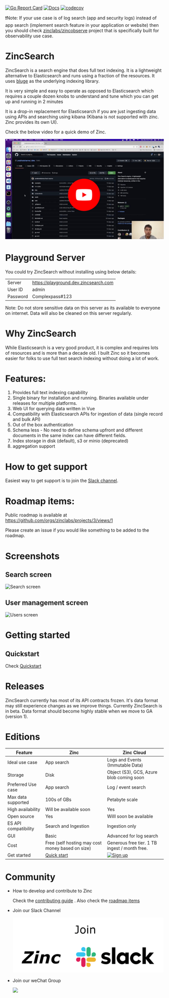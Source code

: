 [![Go Report Card](https://goreportcard.com/badge/github.com/zinclabs/zincsearch)](https://goreportcard.com/report/github.com/zinclabs/zincsearch)
[![Docs](https://img.shields.io/badge/Docs-Docs-green)](https://docs.zinc.dev/) [![codecov](https://codecov.io/github/zinclabs/zincsearch/branch/main/graph/badge.svg)](https://codecov.io/github/zinclabs/zincsearch)

❗Note: If your use case is of log search (app and security logs) instead of app search (implement search feature in your application or website) then you should check [zinclabs/zincobserve](https://github.com/zinclabs/zincobserve) project that is specifically built for observability use case.
# ZincSearch

ZincSearch is a search engine that does full text indexing. It is a lightweight alternative to Elasticsearch and runs using a fraction of the resources. It uses [bluge](https://github.com/blugelabs/bluge) as the underlying indexing library.

It is very simple and easy to operate as opposed to Elasticsearch which requires a couple dozen knobs to understand and tune which you can get up and running in 2 minutes

It is a drop-in replacement for Elasticsearch if you are just ingesting data using APIs and searching using kibana (Kibana is not supported with zinc. Zinc provides its own UI).

Check the below video for a quick demo of Zinc.

[![Zinc Youtube](./screenshots/zinc-youtube.jpg)](https://www.youtube.com/watch?v=aZXtuVjt1ow)

# Playground Server

You could try ZincSearch without installing using below details: 

|          |                                        |
-----------|-----------------------------------------
| Server   | https://playground.dev.zincsearch.com  |
| User ID  | admin                                  |
| Password | Complexpass#123                        |

Note: Do not store sensitive data on this server as its available to everyone on internet. Data will also be cleaned on this server regularly.

# Why ZincSearch

  While Elasticsearch is a very good product, it is complex and requires lots of resources and is more than a decade old. I built Zinc so it becomes easier for folks to use full text search indexing without doing a lot of work.

# Features:

1. Provides full text indexing capability
2. Single binary for installation and running. Binaries available under releases for multiple platforms.
3. Web UI for querying data written in Vue
4. Compatibility with Elasticsearch APIs for ingestion of data (single record and bulk API)
5. Out of the box authentication
6. Schema less - No need to define schema upfront and different documents in the same index can have different fields.
7. Index storage in disk (default), s3 or minio (deprecated)
8. aggregation support

# How to get support

Easiest way to get support is to join the [Slack channel](https://join.slack.com/t/zincsearch/shared_invite/zt-11r96hv2b-UwxUILuSJ1duzl_6mhJwVg).

# Roadmap items:

Public roadmap is available at https://github.com/orgs/zinclabs/projects/3/views/1

Please create an issue if you would like something to be added to the roadmap.

# Screenshots

## Search screen
![Search screen](./screenshots/search_screen.jpg)

## User management screen
![Users screen](./screenshots/users_screen.jpg)

# Getting started


## Quickstart

Check [Quickstart](https://docs.zinc.dev/quickstart/)


# Releases

ZincSearch currently has most of its API contracts frozen. It's data format may still experience changes as we improve things. Currently ZincSearch is in beta. Data format should become highly stable when we move to GA (version 1).


# Editions

| Feature             | Zinc      |   Zinc Cloud                      |
----------------------|-----------|-----------------------------------|
| Ideal use case      | App search| Logs and Events (Immutable Data)  | 
| Storage             | Disk      |  Object (S3), GCS, Azure blob coming soon   |
| Preferred Use case  | App search | Log / event search |
| Max  data supported | 100s of GBs | Petabyte scale |
| High availability   | Will be available soon | Yes |
| Open source         | Yes | Willl soon be available |
| ES API compatibility| Search and Ingestion | Ingestion only | 
| GUI                 | Basic     | Advanced for log search |
| Cost                | Free (self hosting may cost money based on size)| Generous free tier. 1 TB ingest / month free.| 
| Get started         | [Quick start](https://docs.zinc.dev/quickstart/) | [![Sign up](./screenshots/get-started-for-free.png)](https://observe.zinc.dev) |

# Community

- How to develop and contribute to Zinc

  Check the [contributing guide](./CONTRIBUTING.md) . Also check the [roadmap items](https://github.com/orgs/zinclabs/projects/3)

- Join our Slack Channel

  [![Slack](./screenshots/slack.png)](https://join.slack.com/t/zinc-nvh4832/shared_invite/zt-11r96hv2b-UwxUILuSJ1duzl_6mhJwVg)

- Join our weChat Group

  <img src="https://zinc-public-data.s3.us-west-2.amazonaws.com/zincsearch/wechat_group_cn.jpg" width="300">